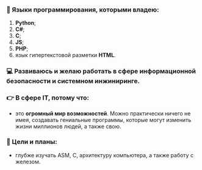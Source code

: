 ### 👅 Языки программирования, которыми владею: 
1. **Python**;
2.  **C#**;
3.  **C**;
4.  **JS**;
5.  **PHP**;
6. язык гипертекстовой разметки **HTML**.

### 💻 Развиваюсь и желаю работать в сфере **информационной безопасности** и **системном инжиниринге**. 

### 👉 В сфере IT, потому что: 
- это **огромный мир возможностей**. Можно практически ничего не имея, создавать гениальные программы, которые могут изменить жизни миллионов людей, а также свою.

### 🎯 Цели и планы: 
- глубже изучать ASM, C, архитектуру компьютера, а также работу с железом.
